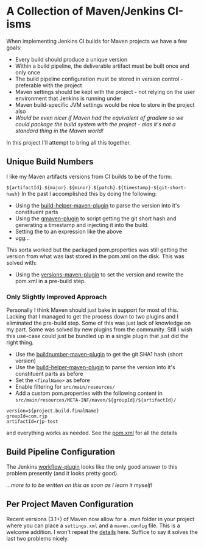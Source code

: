 # A Collection of Maven/Jenkins CI-isms

When implementing Jenkins CI builds for Maven projects we have a few goals:

* Every build should produce a unique version
* Within a build pipeline, the deliverable artifact must be built once and only once
* The build pipeline configuration must be stored in version control - preferable with the project
* Maven settings should be kept with the project - not relying on the user environment that Jenkins is running under
* Maven build-specific JVM settings would be nice to store in the project also
* *Would be even nicer if Maven had the equivalent of gradlew so we could package the build system with the project - alas it's not a standard thing in the Maven world!*

In this project I'll attempt to bring all this together.

## Unique Build Numbers
I like my Maven artifacts versions from CI builds to be of the form:

`
${artifactId}.${major}.${minor}.${patch}.${timestamp}-${git-short-hash}
`
In the past I accomplished this by doing the following:

* Using the [build-helper-maven-plugin](http://mojo.codehaus.org/build-helper-maven-plugin/) to parse the version into it's constituent parts
* Using the [gmaven-plugin](http://docs.codehaus.org/display/GMAVEN/Executing+Groovy+Code) to script getting the git short hash and generating a timestamp and injecting it into the build.
* Setting the <finalName> to an expression like the above
* ugg...

This sorta worked but the packaged pom.properties was still getting the version from what was last stored in the pom.xml on the disk. This was solved with:

* Using the [versions-maven-plugin](http://mojo.codehaus.org/versions-maven-plugin/) to set the version and rewrite the pom.xml in a pre-build step. 

### Only Slightly Improved Approach

Personally I think Maven should just bake in support for most of this. Lacking that I managed to get the process down to two plugins and I eliminated the pre-build step.  Some of this was just lack of knowledge on my part. Some was solved by new plugins from the community.  Still I wish this use-case could just be bundled up in a single plugin that just did the right thing.

* Use the [buildnumber-maven-plugin](buildnumber-maven-plugin) to get the git SHA1 hash (short version)
* Use the [build-helper-maven-plugin](http://mojo.codehaus.org/build-helper-maven-plugin/) to parse the version into it's constituent parts as before
* Set the `<finalName>` as before
* Enable filtering for `src/main/resources/`
* Add a custom pom.properties with the following content in `src/main/resources/META-INF/maven/${groupId}/${artifactId}/`

```
version=${project.build.finalName}
groupId=com.rjp
artifactId=rjp-test

```

and everything works as needed.  See the [pom.xml](pom.xml) for all the details
 
## Build Pipeline Configuration
The Jenkins [workflow-plugin](https://github.com/jenkinsci/workflow-plugin) looks like the only good answer to this problem presently (and it looks pretty good).  

*...more to to be written on this as soon as I learn it myself!*

## Per Project Maven Configuration
Recent versions (3.1+) of Maven now allow for a .mvn folder in your project where you can place a `settings.xml` and a `maven.config` file.  This is a welcome addition.  I won't repeat the [details](http://takari.io/2015/03/20/mmp.html) here.  Suffice to say it solves the last two problems nicely.

